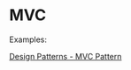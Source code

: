 # MVC

Examples:

[Design Patterns - MVC Pattern](https://www.tutorialspoint.com/design_pattern/mvc_pattern.htm)